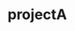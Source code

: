 # projectA


<html>
  <head>
    <title> This is Project A <title>
  </head>
  <body>
    <h1> Project A : Hello World ! </h1>
    <h2> Project A : #2 </h2>
    <h3>Project A : #3 </h3>
    <h4> Project A : #4 </h4>
    <h5> Project A : #5 </h5>
    <h6> Project A : #6</h6>
    <a href="www.google.com"> Google </a> 
  </body>
  
  
  </html>
